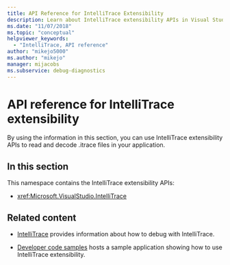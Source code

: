 ```yaml
---
title: API Reference for IntelliTrace Extensibility
description: Learn about IntelliTrace extensibility APIs in Visual Studio, which you can use to read and decode .itrace files in your applications.
ms.date: "11/07/2018"
ms.topic: "conceptual"
helpviewer_keywords:
  - "IntelliTrace, API reference"
author: "mikejo5000"
ms.author: "mikejo"
manager: mijacobs
ms.subservice: debug-diagnostics
---
```


# API reference for IntelliTrace extensibility

By using the information in this section, you can use IntelliTrace extensibility APIs to read and decode .itrace files in your application.

## In this section

This namespace contains the IntelliTrace extensibility APIs:

- <xref:Microsoft.VisualStudio.IntelliTrace>

## Related content

- [IntelliTrace](../debugger/intellitrace.md) provides information about how to debug with IntelliTrace.

- [Developer code samples](https://code.msdn.microsoft.com/) hosts a sample application showing how to use IntelliTrace extensibility.
